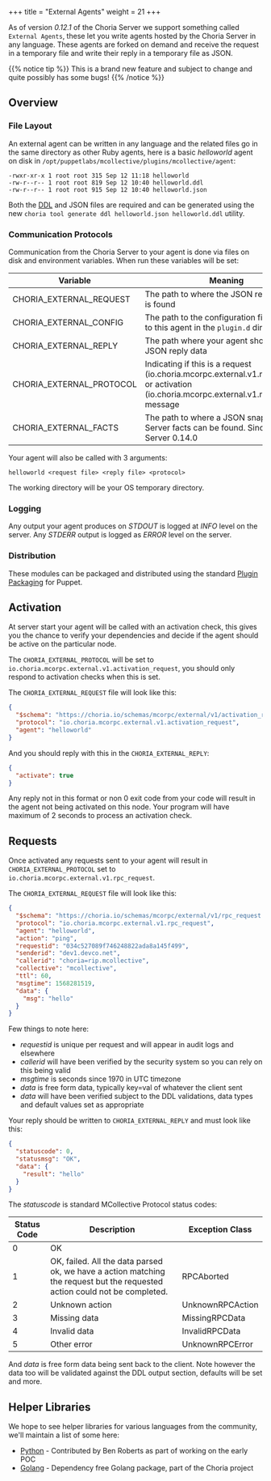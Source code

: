 +++
title = "External Agents"
weight = 21
+++

As of version *0.12.1* of the Choria Server we support something called `External Agents`, these let you write agents hosted by the Choria Server in any language.  These agents are forked on demand and receive the request in a temporary file and write their reply in a temporary file as JSON.

{{% notice tip %}}
This is a brand new feature and subject to change and quite possibly has some bugs!
{{% /notice %}}

## Overview

### File Layout

An external agent can be written in any language and the related files go in the same directory as other Ruby agents, here is a basic *helloworld* agent on disk in `/opt/puppetlabs/mcollective/plugins/mcollective/agent`:

```nohighlight
-rwxr-xr-x 1 root root 315 Sep 12 11:18 helloworld
-rw-r--r-- 1 root root 819 Sep 12 10:40 helloworld.ddl
-rw-r--r-- 1 root root 915 Sep 12 10:40 helloworld.json
```

Both the [DDL](../ddl/) and JSON files are required and can be generated using the new `choria tool generate ddl helloworld.json helloworld.ddl` utility.

### Communication Protocols

Communication from the Choria Server to your agent is done via files on disk and environment variables.  When run these variables will be set:

|Variable|Meaning|
|--------|-------|
|CHORIA_EXTERNAL_REQUEST|The path to where the JSON request data is found|
|CHORIA_EXTERNAL_CONFIG|The path to the configuration file specific to this agent in the `plugin.d` directory|
|CHORIA_EXTERNAL_REPLY|The path where your agent should write JSON reply data|
|CHORIA_EXTERNAL_PROTOCOL|Indicating if this is a request (io.choria.mcorpc.external.v1.rpc_request) or activation (io.choria.mcorpc.external.v1.rpc_reply) message|
|CHORIA_EXTERNAL_FACTS|The path to where a JSON snapshots of Server facts can be found.  Since Choria Server 0.14.0|

Your agent will also be called with 3 arguments:

```
helloworld <request file> <reply file> <protocol>
```

The working directory will be your OS temporary directory.

### Logging

Any output your agent produces on *STDOUT* is logged at *INFO* level on the server.  Any *STDERR* output is logged as *ERROR* level on the server.

### Distribution

These modules can be packaged and distributed using the standard [Plugin Packaging](../packaging) for Puppet.

## Activation

At server start your agent will be called with an activation check, this gives you the chance to verify your dependencies and decide if the agent should be active on the particular node.

The `CHORIA_EXTERNAL_PROTOCOL` will be set to `io.choria.mcorpc.external.v1.activation_request`, you should only respond to activation checks when this is set.

The `CHORIA_EXTERNAL_REQUEST` file will look like this:

```json
{
  "$schema": "https://choria.io/schemas/mcorpc/external/v1/activation_request.json",
  "protocol": "io.choria.mcorpc.external.v1.activation_request",
  "agent": "helloworld"
}
```

And you should reply with this in the `CHORIA_EXTERNAL_REPLY`:

```json
{
  "activate": true
}
```

Any reply not in this format or non 0 exit code from your code will result in the agent not being activated on this node. Your program will have maximum of 2 seconds to process an activation check.

## Requests

Once activated any requests sent to your agent will result in `CHORIA_EXTERNAL_PROTOCOL` set to `io.choria.mcorpc.external.v1.rpc_request`.

The `CHORIA_EXTERNAL_REQUEST` file will look like this:

```json
{
  "$schema": "https://choria.io/schemas/mcorpc/external/v1/rpc_request.json",
  "protocol": "io.choria.mcorpc.external.v1.rpc_request",
  "agent": "helloworld",
  "action": "ping",
  "requestid": "034c527089f746248822ada8a145f499",
  "senderid": "dev1.devco.net",
  "callerid": "choria=rip.mcollective",
  "collective": "mcollective",
  "ttl": 60,
  "msgtime": 1568281519,
  "data": {
    "msg": "hello"
  }
}
```

Few things to note here:

 * *requestid* is unique per request and will appear in audit logs and elsewhere
 * *callerid* will have been verified by the security system so you can rely on this being valid
 * *msgtime* is seconds since 1970 in UTC timezone
 * *data* is free form data, typically key=val of whatever the client sent
 * *data* will have been verified subject to the DDL validations, data types and default values set as appropriate

Your reply should be written to `CHORIA_EXTERNAL_REPLY` and must look like this:

```json
{
  "statuscode": 0,
  "statusmsg": "OK",
  "data": {
    "result": "hello"
  }
}
```

The *statuscode* is standard MCollective Protocol status codes:

|Status Code|Description|Exception Class|
|-----------|-----------|---------------|
|0|OK| |
|1|OK, failed.  All the data parsed ok, we have a action matching the request but the requested action could not be completed.|RPCAborted|
|2|Unknown action|UnknownRPCAction|
|3|Missing data|MissingRPCData|
|4|Invalid data|InvalidRPCData|
|5|Other error|UnknownRPCError|

And *data* is free form data being sent back to the client.  Note however the data too will be validated against the DDL output section, defaults will be set and more.

## Helper Libraries

We hope to see helper libraries for various languages from the community, we'll maintain a list of some here:

 * [Python](https://github.com/optiz0r/py-mco-agent) - Contributed by Ben Roberts as part of working on the early POC
 * [Golang](https://github.com/choria-io/go-external-agent) - Dependency free Golang package, part of the Choria project
